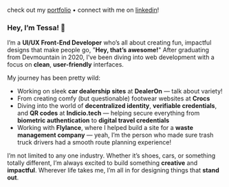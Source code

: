 check out my [portfolio](https://tessawoodard.netlify.app/) • connect with me on [linkedin](https://www.linkedin.com/in/tessa-woodard/)!

### Hey, I’m Tessa! 👋

I’m a **UI/UX Front-End Developer** who’s all about creating fun, impactful designs that make people go, "**Hey, that’s awesome!**" After graduating from Devmountain in 2020, I’ve been diving into web development with a focus on **clean**, **user-friendly** interfaces.

My journey has been pretty wild:
- Working on sleek **car dealership sites** at **DealerOn** — talk about variety!  
- From creating comfy (but questionable) footwear websites at **Crocs**  
- Diving into the world of **decentralized identity**, **verifiable credentials**, and **QR codes** at **Indicio.tech** — helping secure everything from **biometric authentication** to **digital travel credentials**  
- Working with **Flylance**, where I helped build a site for a **waste management company** — yeah, I’m the person who made sure trash truck drivers had a smooth route planning experience!

I’m not limited to any one industry. Whether it’s shoes, cars, or something totally different, I’m always excited to build something **creative** and **impactful**. Wherever life takes me, I’m all in for designing things that **stand out**.
